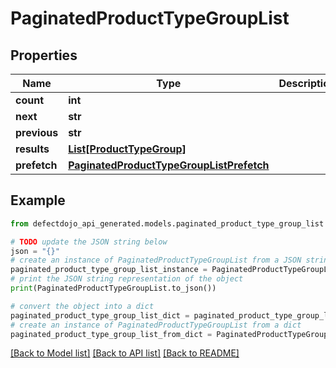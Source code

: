 # PaginatedProductTypeGroupList


## Properties

Name | Type | Description | Notes
------------ | ------------- | ------------- | -------------
**count** | **int** |  | 
**next** | **str** |  | [optional] 
**previous** | **str** |  | [optional] 
**results** | [**List[ProductTypeGroup]**](ProductTypeGroup.md) |  | 
**prefetch** | [**PaginatedProductTypeGroupListPrefetch**](PaginatedProductTypeGroupListPrefetch.md) |  | [optional] 

## Example

```python
from defectdojo_api_generated.models.paginated_product_type_group_list import PaginatedProductTypeGroupList

# TODO update the JSON string below
json = "{}"
# create an instance of PaginatedProductTypeGroupList from a JSON string
paginated_product_type_group_list_instance = PaginatedProductTypeGroupList.from_json(json)
# print the JSON string representation of the object
print(PaginatedProductTypeGroupList.to_json())

# convert the object into a dict
paginated_product_type_group_list_dict = paginated_product_type_group_list_instance.to_dict()
# create an instance of PaginatedProductTypeGroupList from a dict
paginated_product_type_group_list_from_dict = PaginatedProductTypeGroupList.from_dict(paginated_product_type_group_list_dict)
```
[[Back to Model list]](../README.md#documentation-for-models) [[Back to API list]](../README.md#documentation-for-api-endpoints) [[Back to README]](../README.md)


